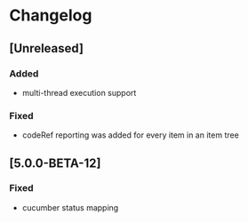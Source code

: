 # Changelog

## [Unreleased]
### Added
- multi-thread execution support
### Fixed
- codeRef reporting was added for every item in an item tree

## [5.0.0-BETA-12]
### Fixed
- cucumber status mapping
